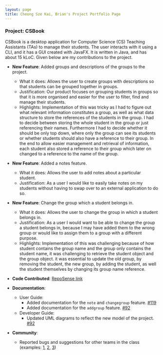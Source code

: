 ```yaml
---
layout: page
title: Cheong Sze Kai, Brian's Project Portfolio Page
---
```


### Project: CSBook

CSBook is a desktop application for Computer Science (CS) Teaching Assistants (TAs) to manage their students. The user interacts with it using a CLI, and it has a GUI created with JavaFX. It is written in Java, and has about 15 kLoC.
Given below are my contributions to the project.

* **New Feature**: Added groups and descriptions of the groups to the project.
  * What it does: Allows the user to create groups with descriptions so that students can be grouped together in groups.
  * Justification: Our product focuses on grouping students in groups so that it is more organised and easier for the user to filter, find and manage their students.
  * Highlights: Implementation of this was tricky as I had to figure out what relevant information constitutes a group, as well as what data structure to store the references of the students in the group. I had to decide between storing the whole student in the group or just referencing their names. Furthermore I had to decide whether it should be only top down, where only the group can see its students or whether students should also have a reference to their group. In the end to allow easier management and retrieval of information, each student also stored a reference to their group which later on changed to a reference to the name of the group.

* **New Feature**: Added a notes feature.
  * What it does: Allows the user to add notes about a particular student.
  * Justification: As a user I would like to easily take notes on my students without having to swap over to an external application to do so.

* **New Feature**: Change the group which a student belongs in.
  * What it does: Allows the user to change the group in which a student belongs in.
  * Justification: As a user I would want to be able to change the group a student belongs in, because I may have added them to the wrong group or would like to assign them to a group with a different purpose.
  * Highlights: Implementation of this was challenging because of how student contains the group name and the group only contains the student name, it was challenging to retrieve the student object and the group object. it was essential to update the old group, by removing the student, the new group, by adding the student, as well the student themselves by changing its group name reference.

* **Code Contributed**: [RepoSense link](https://nus-cs2103-ay2122s1.github.io/tp-dashboard/?search=&sort=groupTitle&sortWithin=title&timeframe=commit&mergegroup=&groupSelect=groupByRepos&breakdown=true&checkedFileTypes=docs~functional-code~test-code~other&since=2021-09-17&tabOpen=true&tabType=authorship&tabAuthor=SKCheongBrian&tabRepo=AY2122S1-CS2103T-T09-3%2Ftp%5Bmaster%5D&authorshipIsMergeGroup=false&authorshipFileTypes=docs~functional-code~test-code&authorshipIsBinaryFileTypeChecked=false)

* **Documentation**:
  * User Guide:
    * Added documentation for the `note` and `changegroup` feature. [\#119](https://github.com/AY2122S1-CS2103T-T09-3/tp/pull/119)
    * Added documentation for the `addgroup` feature. [\#92](https://github.com/AY2122S1-CS2103T-T09-3/tp/pull/92)
  * Developer Guide:
    * Updated UML diagrams to reflect the new model of the project. [\#92](https://github.com/AY2122S1-CS2103T-T09-3/tp/pull/92)
    
* **Community**:
  * Reported bugs and suggestions for other teams in the class (examples: [1](https://github.com/SKCheongBrian/ped/issues/4), [2](https://github.com/SKCheongBrian/ped/issues/1), [3](https://github.com/SKCheongBrian/ped/issues/8))
